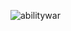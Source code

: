 ![abilitywar](https://user-images.githubusercontent.com/39194432/50938222-9521be80-14ba-11e9-85a3-a46bf3bb79a9.png)
